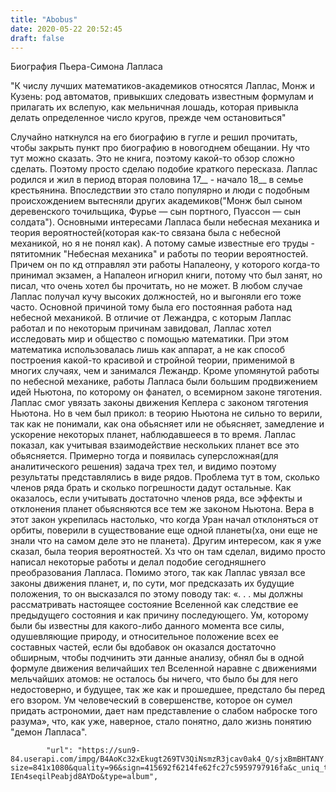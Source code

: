 ```yaml
---
title: "Abobus"
date: 2020-05-22 20:52:45
draft: false
---
```


Биография Пьера-Симона Лапласа

"К числу лучших математиков-академиков относятся Лаплас, Монж и Кузень: род автоматов, привыкших следовать известным формулам и прилагать их вслепую, как мельничная лошадь, которая привыкла делать определенное число кругов, прежде чем остановиться"

Случайно наткнулся на его биографию в гугле и решил прочитать, чтобы закрыть пункт про биографию в новогоднем обещании.
Ну что тут можно сказать. Это не книга, поэтому какой-то обзор сложно сделать. Поэтому просто сделаю подобие краткого пересказа. Лаплас родился и жил в период вторая половина 17__ - начало 18__ в семье крестьянина. Впоследствии это стало популярно и люди с подобным происхождением вытесняли других академиков("Монж был сыном деревенского точильщика, Фурье — сын портного, Пуассон — сын солдата"). Основными интересами Лапласа были небесная механика и теория вероятностей(которая как-то связана была с небесной механикой, но я не понял как). А потому самые известные его труды - пятитомник "Небесная механика" и работы по теории вероятностей. Причем он по кд отправлял эти работы Напалеону, у которого когда-то принимал экзамен, а Напалеон игнорил книги, потому что был занят, но писал, что очень хотел бы прочитать, но не может. В любом случае Лаплас получал кучу высоких должностей, но и выгоняли его тоже часто. Основной причиной тому была его постоянная работа над небесной механикой.
В отличие от Лежандра, с которым Лаплас работал и по некоторым причинам завидовал, Лаплас хотел исследовать мир и общество с помощью математики. При этом математика использовалась лишь как аппарат, а не как способ построения какой-то красивой и стройной теории, применимой в многих случаях, чем и занимался Лежандр.
Кроме упомянутой работы по небесной механике, работы Лапласа были большим продвижением идей Ньютона, по которому он фанател, о всемирном законе тяготения. Лаплас смог увязать законы движения Кеплера с законом тяготения Ньютона. Но в чем был прикол: в теорию Ньютона не сильно то верили, так как не понимали, как она обьясняет или не обьясняет, замедление и ускорение некоторых планет, наблюдавшееся в то время. Лаплас показал, как учитывая взаимодействие нескольких планет все это обьясняется. Примерно тогда и появилась суперсложная(для аналитического решения) задача трех тел, и видимо поэтому результаты представлялись в виде рядов. Проблема тут в том, сколько членов ряда брать и сколько погрешности дадут остальные. Как оказалось, если учитывать достаточно членов ряда, все эффекты и отклонения планет обьясняются все тем же законом Ньютона. Вера в этот закон укрепилась настолько, что когда Уран начал отклоняться от орбиты, поверили в существование еще одной планеты(ха, они еще не знали что на самом деле это не планета).
Другим интересом, как я уже сказал, была теория вероятностей. Хз что он там сделал, видимо просто написал некоторые работы и делал подобие сегодняшнего преобразования Лапласа.
Помимо этого, так как Лаплас увязал все законы движения планет, и, по сути, мог предсказать их будущие положения, то он высказался по этому поводу так: «. . . мы должны рассматривать настоящее состояние Вселенной как следствие ее предыдущего состояния и как причину последующего. Ум, которому были бы известны для какого-либо данного момента все силы, одушевляющие природу, и относительное положение всех ее составных частей, если бы вдобавок он оказался достаточно обширным, чтобы подчинить эти данные анализу, обнял бы в одной формуле движения величайших тел Вселенной наравне с движениями мельчайших атомов: не осталось бы ничего, что было бы для него недостоверно, и будущее, так же как и прошедшее, предстало бы перед его взором. Ум человеческий в совершенстве, которое он сумел придать астрономии, дает нам представление о слабом наброске того разума», что, как уже, наверное, стало понятно, дало жизнь понятию "демон Лапласа".

            "url": "https://sun9-84.userapi.com/impg/B4AoKc32xEkugt269TV3QiNsmzR3jcav0ak4_Q/sjxBmBHTANY.jpg?size=841x1080&quality=96&sign=415692f6214fe62fc27c5959797916fa&c_uniq_tag=LvPVqnO5CleSNdBnm18Wrc-IEn4seqilPeabjd8AYDo&type=album",
